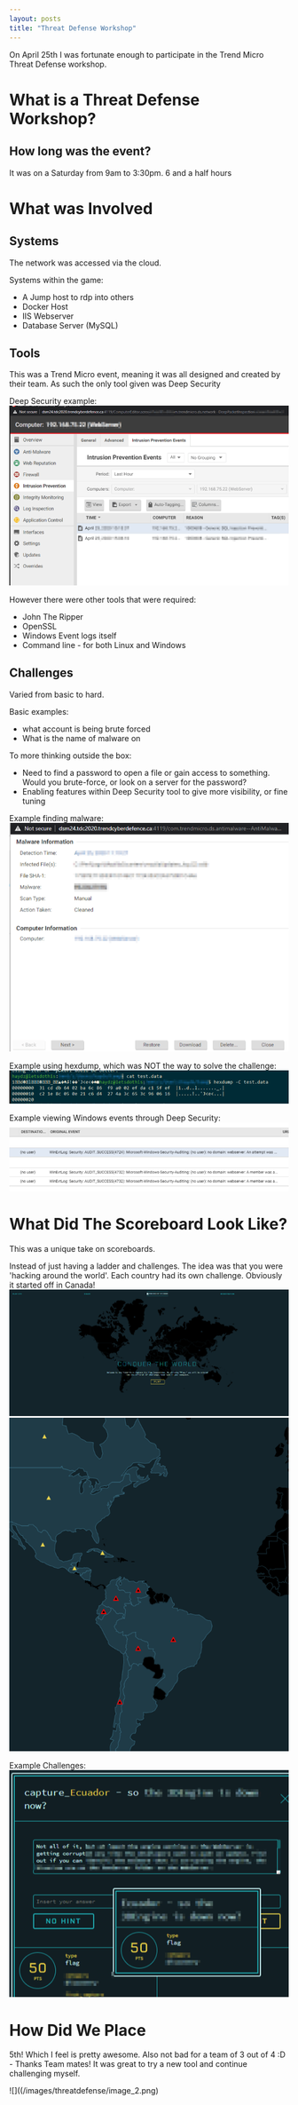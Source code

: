 ```yaml
---
layout: posts
title: "Threat Defense Workshop"
---
```


On April 25th I was fortunate enough to participate in the Trend Micro Threat Defense workshop. 

# What is a Threat Defense Workshop?

## How long was the event?
It was on a Saturday from 9am to 3:30pm.
6 and a half hours

# What was Involved

## Systems
The network was accessed via the cloud.  
  
Systems within the game:
* A Jump host to rdp into others
* Docker Host
* IIS Webserver
* Database Server (MySQL)

## Tools
This was a Trend Micro event, meaning it was all designed and created by their team. As such the only tool given was Deep Security <LINK HERE>

Deep Security example:
![](/images/threatdefense/image_4.png)

However there were other tools that were required:
* John The Ripper
* OpenSSL
* Windows Event logs itself
* Command line - for both Linux and Windows

## Challenges
Varied from basic to hard.

Basic examples:  
* what account is being brute forced
* What is the name of <xyz> malware on <xyz host>

To more thinking outside the box:  
* Need to find a password to open a file or gain access to something. Would you brute-force, or look on a server for the password?
* Enabling features within Deep Security tool to give more visibility, or fine tuning


Example finding malware:
![](/images/threatdefense/image_1.png)

Example using hexdump, which was NOT the way to solve the challenge:
![](/images/threatdefense/image_3.png)

Example viewing Windows events through Deep Security:
![](/images/threatdefense/image_5.png)


# What Did The Scoreboard Look Like?
This was a unique take on scoreboards.  
  
Instead of just having a ladder and challenges. The idea was that you were 'hacking around the world'. Each country had its own challenge. Obviously it started off in Canada!
![](../images/threatdefense/image_8.png)
![](/images/threatdefense/image_7.png)



Example Challenges:
![](/images/threatdefense/image_6.png)




# How Did We Place
5th! Which I feel is pretty awesome. Also not bad for a team of 3 out of 4 :D - Thanks Team mates!
It was great to try a new tool and continue challenging myself.


![]((/images/threatdefense/image_2.png)


